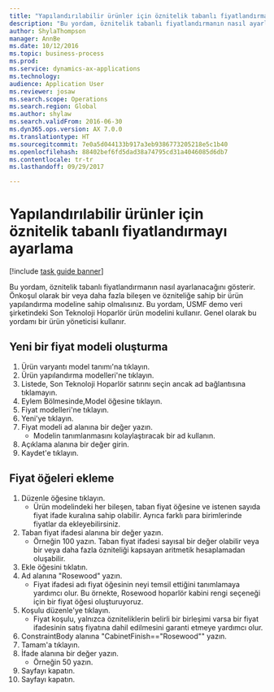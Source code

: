 ```yaml
--- 
title: "Yapılandırılabilir ürünler için öznitelik tabanlı fiyatlandırmayı ayarlama"
description: "Bu yordam, öznitelik tabanlı fiyatlandırmanın nasıl ayarlanacağını gösterir."
author: ShylaThompson
manager: AnnBe
ms.date: 10/12/2016
ms.topic: business-process
ms.prod: 
ms.service: dynamics-ax-applications
ms.technology: 
audience: Application User
ms.reviewer: josaw
ms.search.scope: Operations
ms.search.region: Global
ms.author: shylaw
ms.search.validFrom: 2016-06-30
ms.dyn365.ops.version: AX 7.0.0
ms.translationtype: HT
ms.sourcegitcommit: 7e0a5d044133b917a3eb9386773205218e5c1b40
ms.openlocfilehash: 88402bef6fd5dad38a74795cd31a4046085d6db7
ms.contentlocale: tr-tr
ms.lasthandoff: 09/29/2017

---
```

# <a name="set-up-attribute-based-pricing-for-configurable-products"></a>Yapılandırılabilir ürünler için öznitelik tabanlı fiyatlandırmayı ayarlama

[!include [task guide banner](../../includes/task-guide-banner.md)]

Bu yordam, öznitelik tabanlı fiyatlandırmanın nasıl ayarlanacağını gösterir. Önkoşul olarak bir veya daha fazla bileşen ve özniteliğe sahip bir ürün yapılandırma modeline sahip olmalısınız. Bu yordam, USMF demo veri şirketindeki Son Teknoloji Hoparlör ürün modelini kullanır. Genel olarak bu yordamı bir ürün yöneticisi kullanır.


## <a name="create-a-new-price-model"></a>Yeni bir fiyat modeli oluşturma
1. Ürün varyantı model tanımı'na tıklayın.
2. Ürün yapılandırma modelleri'ne tıklayın.
3. Listede, Son Teknoloji Hoparlör satırını seçin ancak ad bağlantısına tıklamayın.
4. Eylem Bölmesinde,Model öğesine tıklayın.
5. Fiyat modelleri'ne tıklayın.
6. Yeni'ye tıklayın.
7. Fiyat modeli ad alanına bir değer yazın.
    * Modelin tanımlanmasını kolaylaştıracak bir ad kullanın.  
8. Açıklama alanına bir değer girin.
9. Kaydet'e tıklayın.

## <a name="add-price-elements"></a>Fiyat öğeleri ekleme
1. Düzenle öğesine tıklayın.
    * Ürün modelindeki her bileşen, taban fiyat öğesine ve istenen sayıda fiyat ifade kuralına sahip olabilir. Ayrıca farklı para birimlerinde fiyatlar da ekleyebilirsiniz.  
2. Taban fiyat ifadesi alanına bir değer yazın.
    * Örneğin 100 yazın.   Taban fiyat ifadesi sayısal bir değer olabilir veya bir veya daha fazla özniteliği kapsayan aritmetik hesaplamadan oluşabilir.  
3. Ekle öğesini tıklatın.
4. Ad alanına "Rosewood" yazın.
    * Fiyat ifadesi adı fiyat öğesinin neyi temsil ettiğini tanımlamaya yardımcı olur. Bu örnekte, Rosewood hoparlör kabini rengi seçeneği için bir fiyat öğesi oluşturuyoruz.  
5. Koşulu düzenle'ye tıklayın.
    * Fiyat koşulu, yalnızca özniteliklerin belirli bir birleşimi varsa bir fiyat ifadesinin satış fiyatına dahil edilmesini garanti etmeye yardımcı olur.  
6. ConstraintBody alanına "CabinetFinish=="Rosewood"" yazın.
7. Tamam'a tıklayın.
8. İfade alanına bir değer yazın.
    * Örneğin 50 yazın.  
9. Sayfayı kapatın.
10. Sayfayı kapatın.


